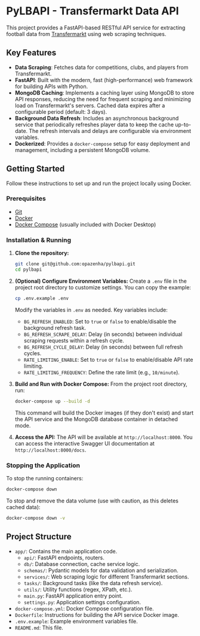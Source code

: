 # PyLBAPI - Transfermarkt Data API

This project provides a FastAPI-based RESTful API service for extracting football data from [Transfermarkt](https://www.transfermarkt.com/) using web scraping techniques.

## Key Features

- **Data Scraping**: Fetches data for competitions, clubs, and players from Transfermarkt.
- **FastAPI**: Built with the modern, fast (high-performance) web framework for building APIs with Python.
- **MongoDB Caching**: Implements a caching layer using MongoDB to store API responses, reducing the need for frequent scraping and minimizing load on Transfermarkt's servers. Cached data expires after a configurable period (default: 3 days).
- **Background Data Refresh**: Includes an asynchronous background service that periodically refreshes player data to keep the cache up-to-date. The refresh intervals and delays are configurable via environment variables.
- **Dockerized**: Provides a `docker-compose` setup for easy deployment and management, including a persistent MongoDB volume.

## Getting Started

Follow these instructions to set up and run the project locally using Docker.

### Prerequisites

- [Git](https://git-scm.com/)
- [Docker](https://www.docker.com/products/docker-desktop/)
- [Docker Compose](https://docs.docker.com/compose/install/) (usually included with Docker Desktop)

### Installation & Running

1.  **Clone the repository:**

    ```bash
    git clone git@github.com:opazenha/pylbapi.git
    cd pylbapi
    ```

2.  **(Optional) Configure Environment Variables:**
    Create a `.env` file in the project root directory to customize settings. You can copy the example:

    ```bash
    cp .env.example .env
    ```

    Modify the variables in `.env` as needed. Key variables include:

    - `BG_REFRESH_ENABLED`: Set to `true` or `false` to enable/disable the background refresh task.
    - `BG_REFRESH_SCRAPE_DELAY`: Delay (in seconds) between individual scraping requests within a refresh cycle.
    - `BG_REFRESH_CYCLE_DELAY`: Delay (in seconds) between full refresh cycles.
    - `RATE_LIMITING_ENABLE`: Set to `true` or `false` to enable/disable API rate limiting.
    - `RATE_LIMITING_FREQUENCY`: Define the rate limit (e.g., `10/minute`).

3.  **Build and Run with Docker Compose:**
    From the project root directory, run:

    ```bash
    docker-compose up --build -d
    ```

    This command will build the Docker images (if they don't exist) and start the API service and the MongoDB database container in detached mode.

4.  **Access the API:**
    The API will be available at `http://localhost:8000`. You can access the interactive Swagger UI documentation at `http://localhost:8000/docs`.

### Stopping the Application

To stop the running containers:

```bash
docker-compose down
```

To stop and remove the data volume (use with caution, as this deletes cached data):

```bash
docker-compose down -v
```

## Project Structure

- `app/`: Contains the main application code.
  - `api/`: FastAPI endpoints, routers.
  - `db/`: Database connection, cache service logic.
  - `schemas/`: Pydantic models for data validation and serialization.
  - `services/`: Web scraping logic for different Transfermarkt sections.
  - `tasks/`: Background tasks (like the data refresh service).
  - `utils/`: Utility functions (regex, XPath, etc.).
  - `main.py`: FastAPI application entry point.
  - `settings.py`: Application settings configuration.
- `docker-compose.yml`: Docker Compose configuration file.
- `Dockerfile`: Instructions for building the API service Docker image.
- `.env.example`: Example environment variables file.
- `README.md`: This file.
